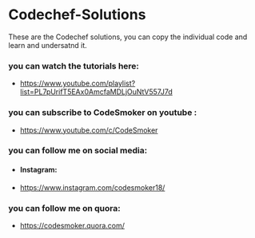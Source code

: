 # Codechef-Solutions
These are the Codechef solutions, you can copy the individual code and learn and undersatnd it.
### you can watch the tutorials here: 
* https://www.youtube.com/playlist?list=PL7pUrifT5EAx0AmcfaMDLjOuNtV557J7d
### you can subscribe to CodeSmoker on youtube :
* https://www.youtube.com/c/CodeSmoker
### you can follow me on social media: 
* #### Instagram: 
* https://www.instagram.com/codesmoker18/ 
### you can follow me on quora: 
* https://codesmoker.quora.com/
